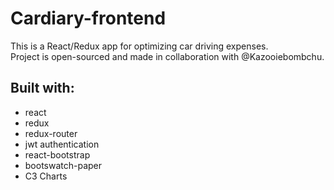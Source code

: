 # Cardiary-frontend

This is a React/Redux app for optimizing car driving expenses.  
Project is open-sourced and made in collaboration with @Kazooiebombchu.

## Built with:

* react
* redux
* redux-router
* jwt authentication
* react-bootstrap
* bootswatch-paper
* C3 Charts

